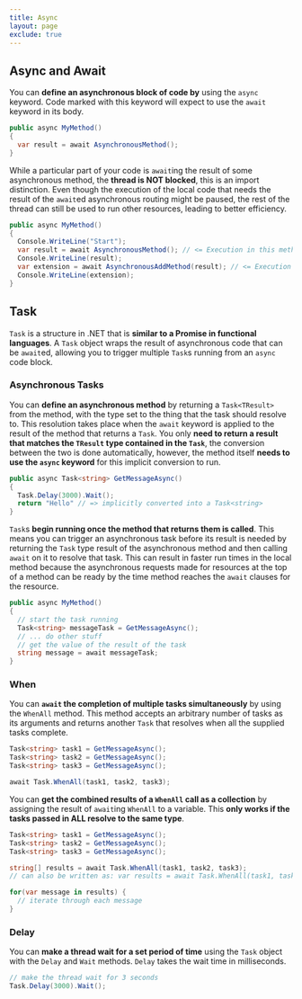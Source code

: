 ```yaml
---
title: Async
layout: page
exclude: true
---
```


## Async and Await

You can **define an asynchronous block of code by** using the `async` keyword. Code marked with this keyword will expect to use the `await` keyword in its body.
```csharp
public async MyMethod()
{
  var result = await AsynchronousMethod();
}
```

While a particular part of your code is `await`ing the result of some asynchronous method, the **thread is NOT blocked**, this is an import distinction. Even though the execution of the local code that needs the result of the `await`ed asynchronous routing might be paused, the rest of the thread can still be used to run other resources, leading to better efficiency.
```csharp
public async MyMethod()
{
  Console.WriteLine("Start");
  var result = await AsynchronousMethod(); // <= Execution in this method pauses until complete
  Console.WriteLine(result);
  var extension = await AsynchronousAddMethod(result); // <= Execution in this method pauses until complete
  Console.WriteLine(extension);
}
``` 

## Task

`Task` is a structure in .NET that is **similar to a Promise in functional languages**. A `Task` object wraps the result of asynchronous code that can be `await`ed, allowing you to trigger multiple `Task`s running from an `async` code block.

### Asynchronous Tasks

You can **define an asynchronous method** by returning a `Task<TResult>` from the method, with the type set to the thing that the task should resolve to. This resolution takes place when the `await` keyword is applied to the result of the method that returns a `Task`. You only **need to return a result that matches the `TResult` type contained in the `Task`**, the conversion between the two is done automatically, however, the method itself **needs to use the `async` keyword** for this implicit conversion to run.
```csharp
public async Task<string> GetMessageAsync()
{
  Task.Delay(3000).Wait();
  return "Hello" // => implicitly converted into a Task<string>
}
```

`Task`s **begin running once the method that returns them is called**. This means you can trigger an asynchronous task before its result is needed by returning the `Task` type result of the asynchronous method and then calling `await` on it to resolve that task. This can result in faster run times in the local method because the asynchronous requests made for resources at the top of a method can be ready by the time method reaches the `await` clauses for the resource.
```csharp
public async MyMethod()
{
  // start the task running
  Task<string> messageTask = GetMessageAsync();
  // ... do other stuff
  // get the value of the result of the task
  string message = await messageTask;
}
```

### When

You can **`await` the completion of multiple tasks simultaneously** by using the `WhenAll` method. This method accepts an arbitrary number of tasks as its arguments and returns another `Task` that resolves when all the supplied tasks complete.
```csharp
Task<string> task1 = GetMessageAsync();
Task<string> task2 = GetMessageAsync();
Task<string> task3 = GetMessageAsync();

await Task.WhenAll(task1, task2, task3);
```

You can **get the combined results of a `WhenAll` call as a collection** by assigning the result of `await`ing `WhenAll` to a variable. This **only works if the tasks passed in ALL resolve to the same type**.
```csharp
Task<string> task1 = GetMessageAsync();
Task<string> task2 = GetMessageAsync();
Task<string> task3 = GetMessageAsync();

string[] results = await Task.WhenAll(task1, task2, task3);
// can also be written as: var results = await Task.WhenAll(task1, task2, task3);

for(var message in results) {
  // iterate through each message
}
```



### Delay

You can **make a thread wait for a set period of time** using the `Task` object with the `Delay` and `Wait` methods. `Delay` takes the wait time in milliseconds.
```csharp
// make the thread wait for 3 seconds
Task.Delay(3000).Wait();
```


<!--stackedit_data:
eyJoaXN0b3J5IjpbLTg1NjQ2Mjg3OCwtOTg3MzIzNzE0LDE1MT
UyNTIxMDIsLTE5MTM5MjMxNjYsMTMxNTYyMDIxNSwtMTIxMzk1
NDg3NCw1NDE5OTc3NDMsLTI3Mzk1OTUzNywtMTY2ODc2NzEzXX
0=
-->
